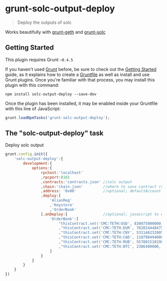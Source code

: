 # grunt-solc-output-deploy

> Deploy the outputs of solc

Works beautifully with [grunt-geth](https://github.com/SafeMarket/grunt-geth) and [grunt-solc](https://github.com/SafeMarket/grunt-solc)

## Getting Started
This plugin requires Grunt `~0.4.5`

If you haven't used [Grunt](http://gruntjs.com/) before, be sure to check out the [Getting Started](http://gruntjs.com/getting-started) guide, as it explains how to create a [Gruntfile](http://gruntjs.com/sample-gruntfile) as well as install and use Grunt plugins. Once you're familiar with that process, you may install this plugin with this command:

```shell
npm install solc-output-deploy --save-dev 
```

Once the plugin has been installed, it may be enabled inside your Gruntfile with this line of JavaScript:

```js
grunt.loadNpmTasks('grunt-solc-output-deploy');
```

## The "solc-output-deploy" task

Deploy solc output

```js
grunt.config.init({
    'solc-output-deploy':{
        development:{
            options:{
                rpchost:'localhost'
                ,rpcport:8101
                ,contracts:'contracts.json' //solc output
                ,chain:'chain.json'         //where to save contract runtimeBytecodes/addresses
                ,address: '0x00'            //optional; defaultAccount address. Uses web3.eth.accounts[0] by default
                ,deploy:[
                    'AliasReg'
                    ,'Keystore'
                    ,'OrderBook'
                ],onDeploy:{                //optional; javascript to eval
                    'OrderBook':[
                        "thisContract.set('CMC:TETH:USD', 830075000000, function(){});"
                        ,"thisContract.set('CMC:TETH:EUR', 782024448475, function(){});"
                        ,"thisContract.set('CMC:TETH:CNY', 5311462328050, function(){});"
                        ,"thisContract.set('CMC:TETH:CAD', 1107984940080, function(){});"
                        ,"thisContract.set('CMC:TETH:RUB', 55780151819800, function(){});"
                        ,"thisContract.set('CMC:TETH:BTC', 2306400000, function(){});"
                    ]
                }
            }
        }
    }
})
```
